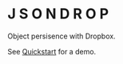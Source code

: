 J S O N D R O P
==============

Object persisence with Dropbox.

See [Quickstart](http://peterhancock.github.io/jsondrop/) for a demo.




